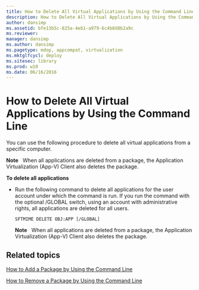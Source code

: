 ```yaml
---
title: How to Delete All Virtual Applications by Using the Command Line
description: How to Delete All Virtual Applications by Using the Command Line
author: dansimp
ms.assetid: bfe13b5c-825a-4eb1-a979-6c4b8d8b2a9c
ms.reviewer: 
manager: dansimp
ms.author: dansimp
ms.pagetype: mdop, appcompat, virtualization
ms.mktglfcycl: deploy
ms.sitesec: library
ms.prod: w10
ms.date: 06/16/2016
---
```



# How to Delete All Virtual Applications by Using the Command Line


You can use the following procedure to delete all virtual applications from a specific computer.

**Note**  
When all applications are deleted from a package, the Application Virtualization (App-V) Client also deletes the package.

 

**To delete all applications**

-   Run the following command to delete all applications for the user account under which the command is run. If you run the command with the optional /GLOBAL switch, using an account with administrative rights, all applications are deleted for all users.

    `SFTMIME DELETE OBJ:APP [/GLOBAL]`

    **Note**  
    When all applications are deleted from a package, the Application Virtualization (App-V) Client also deletes the package.

     

## Related topics


[How to Add a Package by Using the Command Line](how-to-add-a-package-by-using-the-command-line.md)

[How to Remove a Package by Using the Command Line](how-to-remove-a-package-by-using-the-command-line.md)

 

 





